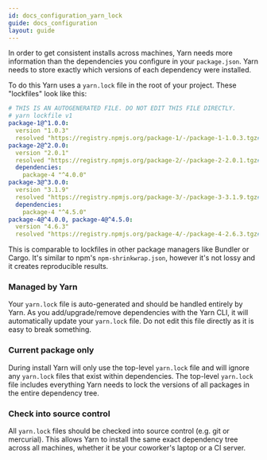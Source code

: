 ```yaml
---
id: docs_configuration_yarn_lock
guide: docs_configuration
layout: guide
---
```


In order to get consistent installs across machines, Yarn needs more information
than the dependencies you configure in your `package.json`. Yarn needs to store
exactly which versions of each dependency were installed.

To do this Yarn uses a `yarn.lock` file in the root of your project. These
"lockfiles" look like this:

```yaml
# THIS IS AN AUTOGENERATED FILE. DO NOT EDIT THIS FILE DIRECTLY.
# yarn lockfile v1
package-1@^1.0.0:
  version "1.0.3"
  resolved "https://registry.npmjs.org/package-1/-/package-1-1.0.3.tgz#a1b2c3d4e5f6g7h8i9j0k1l2m3n4o5p6q7r8s9t0"
package-2@^2.0.0:
  version "2.0.1"
  resolved "https://registry.npmjs.org/package-2/-/package-2-2.0.1.tgz#a1b2c3d4e5f6g7h8i9j0k1l2m3n4o5p6q7r8s9t0"
  dependencies:
    package-4 "^4.0.0"
package-3@^3.0.0:
  version "3.1.9"
  resolved "https://registry.npmjs.org/package-3/-/package-3-3.1.9.tgz#a1b2c3d4e5f6g7h8i9j0k1l2m3n4o5p6q7r8s9t0"
  dependencies:
    package-4 "^4.5.0"
package-4@^4.0.0, package-4@^4.5.0:
  version "4.6.3"
  resolved "https://registry.npmjs.org/package-4/-/package-4-2.6.3.tgz#a1b2c3d4e5f6g7h8i9j0k1l2m3n4o5p6q7r8s9t0"
```

This is comparable to lockfiles in other package managers like Bundler or
Cargo. It's similar to npm's `npm-shrinkwrap.json`, however it's not lossy and
it creates reproducible results.

### Managed by Yarn <a class="toc" id="toc-managed-by-yarn" href="#toc-managed-by-yarn"></a>

Your `yarn.lock` file is auto-generated and should be handled entirely by Yarn.
As you add/upgrade/remove dependencies with the Yarn CLI, it will automatically
update your `yarn.lock` file. Do not edit this file directly as it is easy to
break something.

### Current package only <a class="toc" id="toc-current-package-only" href="#toc-current-package-only"></a>

During install Yarn will only use the top-level `yarn.lock` file and will
ignore any `yarn.lock` files that exist within dependencies. The top-level
`yarn.lock` file includes everything Yarn needs to lock the versions of all
packages in the entire dependency tree.

### Check into source control <a class="toc" id="toc-check-into-source-control" href="#toc-check-into-source-control"></a>

All `yarn.lock` files should be checked into source control (e.g. git or
mercurial). This allows Yarn to install the same exact dependency tree across
all machines, whether it be your coworker's laptop or a CI server.
